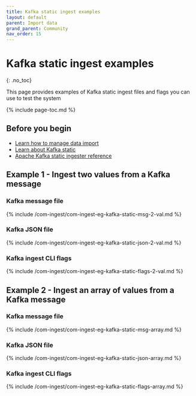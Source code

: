 ```yaml
---
title: Kafka static ingest examples
layout: default
parent: Import data
grand_parent: Community
nav_order: 15
---
```


# Kafka static ingest examples
{: .no_toc}

This page provides examples of Kafka static ingest files and flags you can use to test the system

{% include page-toc.md %}

## Before you begin

* [Learn how to manage data import](/docs/community/com-ingest/com-ingest-manage)
* [Learn about Kafka static](/docs/community/com-ingest/com-ingest-source-kafka-static)
* [Apache Kafka static ingester reference](/docs/community/com-ingest/com-ingest-flags-kafka-static)

## Example 1 - Ingest two values from a Kafka message

### Kafka message file

{% include /com-ingest/com-ingest-eg-kafka-static-msg-2-val.md %}

### Kafka JSON file

{% include /com-ingest/com-ingest-eg-kafka-static-json-2-val.md %}

### Kafka ingest CLI flags

{% include /com-ingest/com-ingest-eg-kafka-static-flags-2-val.md %}

## Example 2 - Ingest an array of values from a Kafka message

### Kafka message file

{% include /com-ingest/com-ingest-eg-kafka-static-msg-array.md %}

### Kafka JSON file

{% include /com-ingest/com-ingest-eg-kafka-static-json-array.md %}

### Kafka ingest CLI flags

{% include /com-ingest/com-ingest-eg-kafka-static-flags-array.md %}

